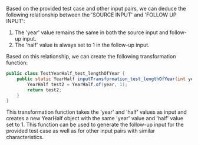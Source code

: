 Based on the provided test case and other input pairs, we can deduce the following relationship between the 'SOURCE INPUT' and 'FOLLOW UP INPUT':

1. The 'year' value remains the same in both the source input and follow-up input.
2. The 'half' value is always set to 1 in the follow-up input.

Based on this relationship, we can create the following transformation function:

```java
public class TestYearHalf_test_lengthOfYear {
    public static YearHalf inputTransformation_test_lengthOfYear(int year, Half half)  {
        YearHalf test2 = YearHalf.of(year, 1);
        return test2;
    }
}
```

This transformation function takes the 'year' and 'half' values as input and creates a new YearHalf object with the same 'year' value and 'half' value set to 1. This function can be used to generate the follow-up input for the provided test case as well as for other input pairs with similar characteristics.